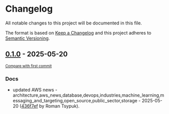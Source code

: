 # Changelog

All notable changes to this project will be documented in this file.

The format is based on [Keep a Changelog](http://keepachangelog.com/en/1.0.0/)
and this project adheres to [Semantic Versioning](http://semver.org/spec/v2.0.0.html).

<!-- insertion marker -->
## [0.1.0](https://github.com/tsypuk/aws-news/releases/tag/ver-2025-05-200.1.0) - 2025-05-20

<small>[Compare with first commit](https://github.com/tsypuk/aws-news/compare/7bb9af333d114f941a50245c676149ffbab1b049...ver-2025-05-20)</small>

### Docs

- updated AWS news - architecture,aws_news,database,devops,industries,machine_learning,messaging_and_targeting,open_source,public_sector,storage - 2025-05-20 ([436f7ef](https://github.com/tsypuk/aws-news/commit/436f7ef523f8bf79a0c6ec0e61cc153c260dada6) by Roman Tsypuk).

